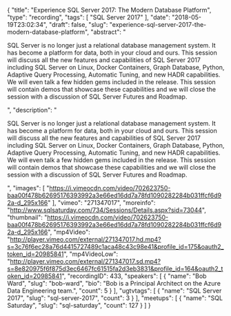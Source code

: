{
  "title": "Experience SQL Server 2017: The Modern Database Platform",
  "type": "recording",
  "tags": [
    "SQL Server 2017"
  ],
  "date": "2018-05-19T23:02:34",
  "draft": false,
  "slug": "experience-sql-server-2017-the-modern-database-platform",
  "abstract": "<p>SQL Server is no longer just a relational database management system. It has become a platform for data, both in your cloud and ours. This session will discuss all the new features and capabilities of SQL Server 2017 including SQL Server on Linux, Docker Containers, Graph Database, Python, Adaptive Query Processing, Automatic Tuning, and new HADR capabilities. We will even talk a few hidden gems included in the release. This session will contain demos that showcase these capabilities and we will close the session with a discussion of SQL Server Futures and Roadmap.</p>",
  "description": "<p>SQL Server is no longer just a relational database management system. It has become a platform for data, both in your cloud and ours. This session will discuss all the new features and capabilities of SQL Server 2017 including SQL Server on Linux, Docker Containers, Graph Database, Python, Adaptive Query Processing, Automatic Tuning, and new HADR capabilities. We will even talk a few hidden gems included in the release. This session will contain demos that showcase these capabilities and we will close the session with a discussion of SQL Server Futures and Roadmap.</p>",
  "images": [
    "https://i.vimeocdn.com/video/702623750-baa00f478b62695176393992a3e66ed16dd7a78fd1090282284b031ffcf6d92a-d_295x166"
  ],
  "vimeo": "271347017",
  "moreinfo": "http://www.sqlsaturday.com/734/Sessions/Details.aspx?sid=73044",
  "thumbnail": "https://i.vimeocdn.com/video/702623750-baa00f478b62695176393992a3e66ed16dd7a78fd1090282284b031ffcf6d92a-d_295x166",
  "mp4Video": "http://player.vimeo.com/external/271347017.hd.mp4?s=3c76f6ec28a76d4415727489c1aca48c43c98e41&profile_id=175&oauth2_token_id=20985841",
  "mp4VideoLow": "http://player.vimeo.com/external/271347017.sd.mp4?s=8e820975f6f875d3ec6467fc61515fa2d3eb3831&profile_id=164&oauth2_token_id=20985841",
  "recordingID": 433,
  "speakers": [
    {
      "name": "Bob Ward",
      "slug": "bob-ward",
      "bio": "Bob is a Principal Architect on the Azure Data Engineering team.",
      "count": 5
    }
  ],
  "ugtvtags": [
    {
      "name": "SQL Server 2017",
      "slug": "sql-server-2017",
      "count": 3
    }
  ],
  "meetups": [
    {
      "name": "SQL Saturday",
      "slug": "sql-saturday",
      "count": 127
    }
  ]
}